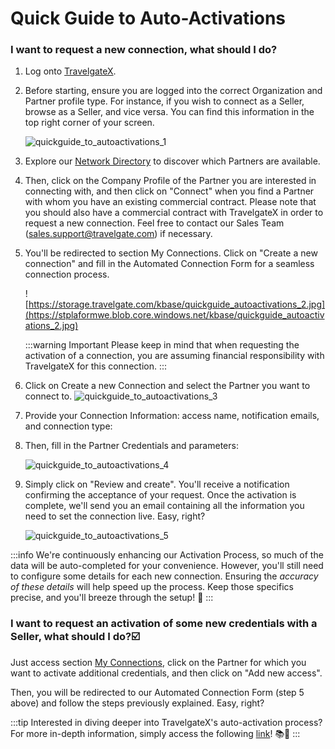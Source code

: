 ﻿---
sidebar_position: 7
---

# Quick Guide to Auto-Activations 

### **I want to request a new connection, what should I do?**
1. Log onto [TravelgateX](https://www.travelgatex.com/).
1. Before starting, ensure you are logged into the correct Organization and Partner profile type. For instance, if you wish to connect as a Seller, browse as a Seller, and vice versa. You can find this information in the top right corner of your screen.

    ![quickguide_to_autoactivations_1](https://storage.travelgate.com/kbase/quickguide_autoactivations_1.jpg)

1. Explore our [Network Directory](https://app.travelgatex.com/network) to discover which Partners are available.
1. Then, click on the Company Profile of the Partner you are interested in connecting with, and then click on "Connect" when you find a Partner with whom you have an existing commercial contract. Please note that you should also have a commercial contract with TravelgateX in order to request a new connection. Feel free to contact our Sales Team (sales.support@travelgate.com) if necessary.

1. You'll be redirected to section My Connections. Click on "Create a new connection" and fill in the Automated Connection Form for a seamless connection process.

    ![https://storage.travelgate.com/kbase/quickguide_autoactivations_2.jpg](https://stplaformwe.blob.core.windows.net/kbase/quickguide_autoactivations_2.jpg)

    :::warning Important
    Please keep in mind that when requesting the activation of a connection, you are assuming financial responsibility with TravelgateX for this connection.
    :::
    
1. Click on Create a new Connection and select the Partner you want to connect to.
![quickguide_to_autoactivations_3](https://storage.travelgate.com/kbase/quickguide_autoactivations_3.jpg)

1.  Provide your Connection Information: access name, notification emails, and connection type:

1. Then, fill in the Partner Credentials and parameters:

    ![quickguide_to_autoactivations_4](https://storage.travelgate.com/kbase/quickguide_autoactivations_4.jpg)

1. Simply click on "Review and create". You'll receive a notification confirming the acceptance of your request. Once the activation is complete, we'll send you an email containing all the information you need to set the connection live. Easy, right?

    ![quickguide_to_autoactivations_5](https://storage.travelgate.com/kbase/quickguide_autoactivations_5.jpg)

:::info
We're continuously enhancing our Activation Process, so much of the data will be auto-completed for your convenience. However, you'll still need to configure some details for each new connection. Ensuring the *accuracy of these details* will help speed up the process. Keep those specifics precise, and you'll breeze through the setup! 🚀
:::
 

### I want to request an activation of some new credentials with a Seller, what should I do?☑️

Just access section [My Connections](/kb/connections/my-connections/), click on the Partner for which you want to activate additional credentials, and then click on "Add new access".

Then, you will be redirected to our Automated Connection Form (step 5 above) and follow the steps previously explained. Easy, right?

 
:::tip
Interested in diving deeper into TravelgateX's auto-activation process? For more in-depth information, simply access the following [link](/kb/connections/my-connections/auto-activations-process)! 📚🔗
:::